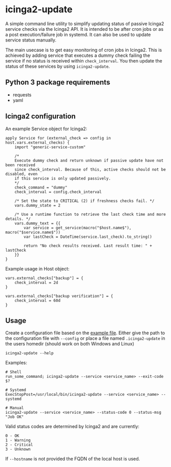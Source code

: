 # icinga2-update
A simple command line utility to simplify updating status of passive Icinga2 service checks via the Icinga2 API. It is intended to be after cron jobs or as a post execution/failure job in systemd. It can also be used to update service status manually.

The main usecase is to get easy monitoring of cron jobs in Icinga2. This is achieved by adding service that executes a dummy check failing the service if no status is received within `check_interval`. You then update the status of these services by using `icinga2-update`.

## Python 3 package requirements
* requests
* yaml

## Icinga2 configuration
An example Service object for Icinga2:

    apply Service for (external_check => config in host.vars.external_checks) {
        import "generic-service-custom"

        /*
        Execute dummy check and return unknown if passive update have not been received
        since check_interval. Because of this, active checks should not be disabled, even
        if this service is only updated passively.
        */
        check_command = "dummy"
        check_interval = config.check_interval

        /* Set the state to CRITICAL (2) if freshness checks fail. */
        vars.dummy_state = 2

        /* Use a runtime function to retrieve the last check time and more details. */
        vars.dummy_text = {{
            var service = get_service(macro("$host.name$"), macro("$service.name$"))
            var lastCheck = DateTime(service.last_check).to_string()

            return "No check results received. Last result time: " + lastCheck
        }}
    }

Example usage in Host object:

    vars.external_checks["backup"] = {
        check_interval = 2d
    }

    vars.external_checks["backup verification"] = {
        check_interval = 60d
    }

## Usage
Create a configuration file based on the [example file](src/config.yml.example). Either give the path to the configuration file with `--config` or place a file named `.icinga2-update` in the users homedir (should work on both Windows and Linux)

    icinga2-update --help
    
Examples:

    # Shell
    run_some_command; icinga2-update --service <service_name> --exit-code $?
    
    # Systemd
    ExecStopPost=/usr/local/bin/icinga2-update --service <service_name> --systemd
    
    # Manual
    icinga2-update --service <service_name> --status-code 0 --status-msg "Job OK"
    
Valid status codes are determined by Icinga2 and are currently:

    0 - OK
    1 - Warning
    2 - Critical
    3 - Unknown

If `--hostname` is not provided the FQDN of the local host is used.
